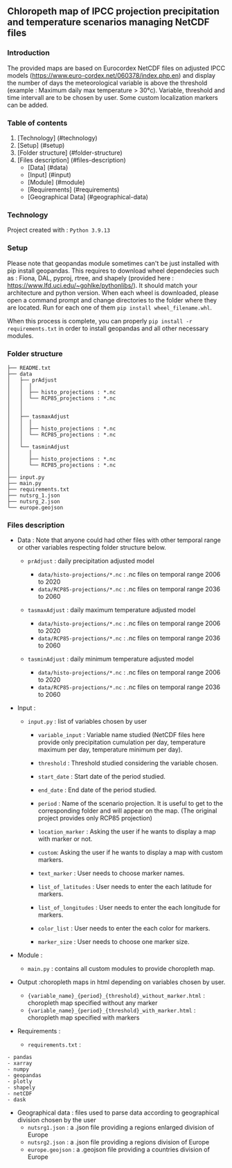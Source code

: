 ## Chloropeth map of IPCC projection precipitation and temperature scenarios managing NetCDF files

### Introduction

The provided maps are based on Eurocordex NetCDF files on adjusted IPCC models (https://www.euro-cordex.net/060378/index.php.en) and display 
the number of days the meteorological variable is above the threshold (example : Maximum daily max temperature > 30°c). 
Variable, threshold and time intervall are to be chosen by user. Some custom localization markers can be added.

### Table of contents

1. [Technology] (#technology)
2. [Setup] (#setup)
3. [Folder structure] (#folder-structure)
4. [Files description] (#files-description)
	- [Data] (#data)
	- [Input] (#input)
	- [Module] (#module)
	- [Requirements] (#requirements)
	- [Geographical Data] (#geographical-data)

### Technology 

Project created with :
```Python 3.9.13```

### Setup

Please note that geopandas module sometimes can't be just installed with pip install geopandas. This requires to download wheel dependecies such as : 
Fiona, DAL, pyproj, rtree, and shapely (provided here : https://www.lfd.uci.edu/~gohlke/pythonlibs/). It should match your architecture and python version. 
When each wheel is downloaded, please open a command prompt and change directories to the folder where they are located. 
Run for each one of them ```pip install wheel_filename.whl```.
		
When this process is complete, you can properly ```pip install -r requirements.txt``` in order to install geopandas and all other necessary modules.

### Folder structure
```
├── README.txt          
├── data
│   ├── prAdjust 
│   │  │
│   │  ├── histo_projections : *.nc
│   │  └── RCP85_projections : *.nc
│   │
│   │
│   ├── tasmaxAdjust
│   │  │
│   │  ├── histo_projections : *.nc
│   │  └── RCP85_projections : *.nc
│   │
│   └── tasminAdjust
│      │
│      ├── histo_projections : *.nc
│      └── RCP85_projections : *.nc
│
├── input.py              
├── main.py             
├── requirements.txt                          
├── nutsrg_1.json         
├── nutsrg_2.json            
└── europe.geojson   
```
### Files description

* Data : Note that anyone could had  other files with other temporal range or other variables respecting folder structure below.

	- ```prAdjust``` : daily precipitation adjusted model 
		- ```data/histo-projections/*.nc``` : .nc files on temporal range 2006 to 2020
		- ```data/RCP85-projections/*.nc``` : .nc files on temporal range 2036 to 2060

	- ```tasmaxAdjust``` : daily maximum temperature adjusted model
		- ```data/histo-projections/*.nc``` : .nc files on temporal range 2006 to 2020
		- ```data/RCP85-projections/*.nc``` : .nc files on temporal range 2036 to 2060

	- ```tasminAdjust``` : daily minimum temperature adjusted model

		- ```data/histo-projections/*.nc``` : .nc files on temporal range 2006 to 2020 
		- ```data/RCP85-projections/*.nc``` : .nc files on temporal range 2036 to 2060
* Input :

	- ```input.py``` : list of variables chosen by user
		- ```variable_input``` : Variable name studied (NetCDF files here provide only precipitation cumulation per day, temperature maximum per day, temperature minimum per day).
		- ```threshold``` : Threshold studied considering the variable chosen.
		- ```start_date``` : Start date of the period studied.
		- ```end_date``` : End date of the period studied.
		- ```period``` : Name of the scenario projection. It is useful to get to the corresponding folder and will appear on the map. (The original project provides only RCP85 projection)

		- ```location_marker``` : Asking the user if he wants to display a map with marker or not.
		- ```custom```: Asking the user if he wants to display a map with custom markers.
		- ```text_marker``` : User needs to choose marker names.
		- ```list_of_latitudes``` : User needs to enter the each latitude for markers.
		- ```list_of_longitudes``` : User needs to enter the each longitude for markers.
		- ```color_list``` : User needs to enter the each color for markers.
		- ```marker_size``` : User needs to choose one marker size.

* Module :


	- ```main.py``` : contains all custom modules to provide choropleth map.

* Output :choropleth maps in html depending on variables chosen by user.

	- ```{variable_name}_{period}_{threshold}_without_marker.html``` : choropleth map specified without any marker
	- ```{variable_name}_{period}_{threshold}_with_marker.html``` : choropleth map specified with markers

* Requirements : 


	-  ```requirements.txt``` : 	
```
- pandas
- xarray
- numpy
- geopandas
- plotly
- shapely
- netCDF
- dask
```
* Geographical data : files used to parse data according to geographical division chosen by the user
	- ```nutsrg1.json``` : a .json file providing a regions enlarged division of Europe
	- ```nutsrg2.json``` : a .json file providing a regions division of Europe
	- ```europe.geojson``` : a .geojson file providing a countries division of Europe

         
